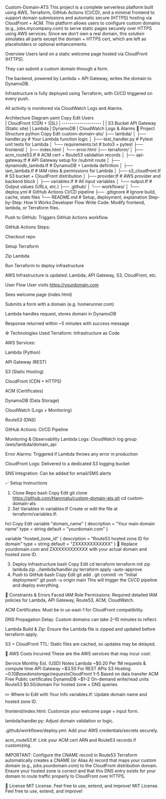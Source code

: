Custom-Domain-ATS
This project is a complete serverless platform built using AWS, Terraform, GitHub Actions (CI/CD), and a minimal frontend to support domain submissions and automatic secure (HTTPS) hosting via CloudFront + ACM. This platform allows users to configure custom domains (e.g., jobs.mycompany.com) to serve static pages securely over HTTPS using AWS services. Since we don’t own a real domain, this solution simulates all parts except the domain + HTTPS cert, which are left as placeholders or optional enhancements.

Overview
Users land on a static welcome page hosted via CloudFront (HTTPS).

They can submit a custom domain through a form.

The backend, powered by Lambda + API Gateway, writes the domain to DynamoDB.

Infrastructure is fully deployed using Terraform, with CI/CD triggered on every push.

All activity is monitored via CloudWatch Logs and Alarms.

Architecture Diagram
yaml
Copy
Edit
        Users                                     
          |
      CloudFront (CDN + SSL)
          |
     --------------------
     |                  |
   S3 Bucket        API Gateway
  (Static site)          |
                        Lambda
                         |
                     DynamoDB
                         |
                   CloudWatch Logs & Alarms
📁 Project Structure
python
Copy
Edit
custom-domain-ats/
├── lambda/
│   ├── handler.py             # Your Lambda function logic
│   ├── test_handler.py        # Pytest unit tests for Lambda
│   └── requirements.txt       # boto3 + pytest
├── frontend/
│   ├── index.html
│   └── error.html
├── terraform/
│   ├── acm_route53.tf         # ACM cert + Route53 validation records
│   ├── api-gateway.tf         # API Gateway setup for /submit route
│   ├── dynamodb_lambda.tf     # DynamoDB + Lambda definition
│   ├── iam_lambda.tf          # IAM roles & permissions for Lambda
│   ├── s3_cloudfront.tf       # S3 bucket + CloudFront distribution
│   ├── provider.tf            # AWS provider and backend block
│   ├── variables.tf           # All input variables
│   └── output.tf              # Output values (URLs, etc.)
├── .github/
│   └── workflows/
│       └── deploy.yml         # GitHub Actions CI/CD pipeline
├── .gitignore                 # Ignore build, cache, state files
└── README.md                  # Setup, deployment, explanation
Step-by-Step: How It Works
Developer Flow
Write Code: Modify frontend, lambda, or Terraform files.

Push to GitHub: Triggers GitHub Actions workflow.

GitHub Actions Steps:

Checkout repo

Setup Terraform

Zip Lambda

Run Terraform to deploy infrastructure

AWS Infrastructure is updated: Lambda, API Gateway, S3, CloudFront, etc.

User Flow
User visits https://yourdomain.com

Sees welcome page (index.html)

Submits a form with a domain (e.g. homerunner.com)

Lambda handles request, stores domain in DynamoDB

Response returned within ~5 minutes with success message

⚙ Technologies Used
Terraform: Infrastructure as Code

AWS Services:

Lambda (Python)

API Gateway (REST)

S3 (Static Hosting)

CloudFront (CDN + HTTPS)

ACM (Certificates)

DynamoDB (Data Storage)

CloudWatch (Logs + Monitoring)

Route53 (DNS)

GitHub Actions: CI/CD Pipeline

Monitoring & Observability
Lambda Logs: CloudWatch log group /aws/lambda/domain_api

Error Alarms: Triggered if Lambda throws any error in production

CloudFront Logs: Delivered to a dedicated S3 logging bucket

SNS Integration: Can be added for email/SMS alerts

✅ Setup Instructions
1. Clone Repo
bash
Copy
Edit
git clone https://github.com/Hannnatu/custom-domain-ats.git
cd custom-domain-ats
2. Set Variables in variables.tf
Create or edit the file at terraform/variables.tf:

hcl
Copy
Edit
variable "domain_name" {
  description = "Your main domain name"
  type        = string
  default     = "yourdomain.com"
}

variable "hosted_zone_id" {
  description = "Route53 hosted zone ID for domain"
  type        = string
  default     = "ZXXXXXXXXXXXX"
}
📝 Replace yourdomain.com and ZXXXXXXXXXXXX with your actual domain and hosted zone ID.

3. Deploy Infrastructure
bash
Copy
Edit
cd terraform
terraform init
zip lambda.zip ../lambda/handler.py
terraform apply -auto-approve
4. Push to GitHub
bash
Copy
Edit
git add .
git commit -m "Initial deployment"
git push -u origin main
This will trigger the CI/CD pipeline and deploy everything.

🚧 Constraints & Errors Faced
IAM Role Permissions: Required detailed IAM policies for Lambda, API Gateway, Route53, ACM, CloudWatch.

ACM Certificates: Must be in us-east-1 for CloudFront compatibility.

DNS Propagation Delay: Custom domains can take 2–10 minutes to reflect.

Lambda Build & Zip: Ensure the Lambda file is zipped and updated before terraform apply.

S3 + CloudFront TTL: Static files are cached, so updates may be delayed.

💸 AWS Costs Incurred
These are the AWS services that may incur cost:

Service	Monthly Est. (USD)	Notes
Lambda	~$0.20	Per 1M requests & compute time
API Gateway	~$3.50	For REST APIs
S3 Hosting	~$0.10	Based on storage/requests
CloudFront	~$1–5	Based on data transfer
ACM	Free	Public certificates
DynamoDB	~$1–2	On-demand write/read units
Route53	$0.50/domain	For hosted zone + DNS queries

✏️ Where to Edit with Your Info
variables.tf: Update domain name and hosted zone ID.

frontend/index.html: Customize your welcome page + input form.

lambda/handler.py: Adjust domain validation or logic.

.github/workflows/deploy.yml: Add your AWS credentials/secrets securely.

acm_route53.tf: Link your ACM cert ARN and Route53 records if customizing.

IMPORTANT: Configure the CNAME record in Route53
Terraform automatically creates a CNAME (or Alias A) record that maps your custom domain (e.g., jobs.yourdomain.com) to the CloudFront distribution domain. Ensure your hosted zone is correct and that this DNS entry exists for your domain to route traffic properly to CloudFront over HTTPS.

📜 License
MIT License. Feel free to use, extend, and improve!
MIT License. Feel free to use, extend, and improve!

